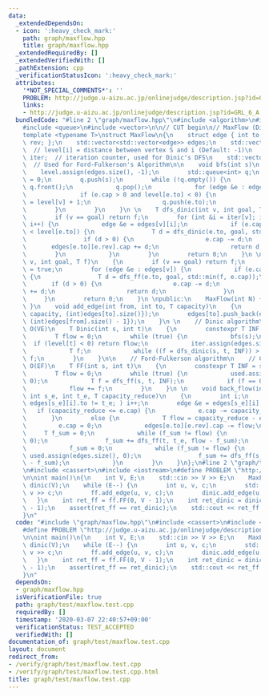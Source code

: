 ```yaml
---
data:
  _extendedDependsOn:
  - icon: ':heavy_check_mark:'
    path: graph/maxflow.hpp
    title: graph/maxflow.hpp
  _extendedRequiredBy: []
  _extendedVerifiedWith: []
  _pathExtension: cpp
  _verificationStatusIcon: ':heavy_check_mark:'
  attributes:
    '*NOT_SPECIAL_COMMENTS*': ''
    PROBLEM: http://judge.u-aizu.ac.jp/onlinejudge/description.jsp?id=GRL_6_A
    links:
    - http://judge.u-aizu.ac.jp/onlinejudge/description.jsp?id=GRL_6_A
  bundledCode: "#line 2 \"graph/maxflow.hpp\"\n#include <algorithm>\n#include <limits>\n\
    #include <queue>\n#include <vector>\n\n// CUT begin\n// MaxFlow (Dinic algorithm)\n\
    template <typename T>\nstruct MaxFlow\n{\n    struct edge { int to; T cap; int\
    \ rev; };\n    std::vector<std::vector<edge>> edges;\n    std::vector<int> level;\
    \  // level[i] = distance between vertex S and i (Default: -1)\n    std::vector<int>\
    \ iter;  // iteration counter, used for Dinic's DFS\n    std::vector<int> used;\
    \  // Used for Ford-Fulkerson's Algorithm\n\n    void bfs(int s)\n    {\n    \
    \    level.assign(edges.size(), -1);\n        std::queue<int> q;\n        level[s]\
    \ = 0;\n        q.push(s);\n        while (!q.empty()) {\n            int v =\
    \ q.front();\n            q.pop();\n            for (edge &e : edges[v]) {\n \
    \               if (e.cap > 0 and level[e.to] < 0) {\n                    level[e.to]\
    \ = level[v] + 1;\n                    q.push(e.to);\n                }\n    \
    \        }\n        }\n    }\n \n    T dfs_dinic(int v, int goal, T f)\n    {\n\
    \        if (v == goal) return f;\n        for (int &i = iter[v]; i < (int)edges[v].size();\
    \ i++) {\n            edge &e = edges[v][i];\n            if (e.cap > 0 and level[v]\
    \ < level[e.to]) {\n                T d = dfs_dinic(e.to, goal, std::min(f, e.cap));\n\
    \                if (d > 0) {\n                    e.cap -= d;\n             \
    \       edges[e.to][e.rev].cap += d;\n                    return d;\n        \
    \        }\n            }\n        }\n        return 0;\n    }\n \n    T dfs_ff(int\
    \ v, int goal, T f)\n    {\n        if (v == goal) return f;\n        used[v]\
    \ = true;\n        for (edge &e : edges[v]) {\n            if (e.cap > 0 && !used[e.to])\
    \ {\n                T d = dfs_ff(e.to, goal, std::min(f, e.cap));\n         \
    \       if (d > 0) {\n                    e.cap -= d;\n                    edges[e.to][e.rev].cap\
    \ += d;\n                    return d;\n                }\n            }\n   \
    \     }\n        return 0;\n    }\n \npublic:\n    MaxFlow(int N) { edges.resize(N);\
    \ }\n    void add_edge(int from, int to, T capacity)\n    {\n        edges[from].push_back(edge{to,\
    \ capacity, (int)edges[to].size()});\n        edges[to].push_back(edge{from, (T)0,\
    \ (int)edges[from].size() - 1});\n    }\n \n    // Dinic algorithm\n    // Complexity:\
    \ O(VE)\n    T Dinic(int s, int t)\n    {\n        constexpr T INF = std::numeric_limits<T>::max();\n\
    \        T flow = 0;\n        while (true) {\n            bfs(s);\n          \
    \  if (level[t] < 0) return flow;\n            iter.assign(edges.size(), 0);\n\
    \            T f;\n            while ((f = dfs_dinic(s, t, INF)) > 0) flow +=\
    \ f;\n        }\n    }\n\n    // Ford-Fulkerson algorithm\n    // Complexity:\
    \ O(EF)\n    T FF(int s, int t)\n    {\n        constexpr T INF = std::numeric_limits<T>::max();\n\
    \        T flow = 0;\n        while (true) {\n            used.assign(edges.size(),\
    \ 0);\n            T f = dfs_ff(s, t, INF);\n            if (f == 0) return flow;\n\
    \            flow += f;\n        }\n    }\n \n    void back_flow(int s, int t,\
    \ int s_e, int t_e, T capacity_reduce)\n    {\n        int i;\n        for (i=0;\
    \ edges[s_e][i].to != t_e; ) i++;\n        edge &e = edges[s_e][i];\n \n     \
    \   if (capacity_reduce <= e.cap) {\n            e.cap -= capacity_reduce;\n \
    \       }\n        else {\n            T flow = capacity_reduce - e.cap;\n   \
    \         e.cap = 0;\n            edges[e.to][e.rev].cap -= flow;\n \n       \
    \     T f_sum = 0;\n            while (f_sum != flow) {\n                used.assign(edges.size(),\
    \ 0);\n                f_sum += dfs_ff(t, t_e, flow - f_sum);\n            }\n\
    \            f_sum = 0;\n            while (f_sum != flow) {\n               \
    \ used.assign(edges.size(), 0);\n                f_sum += dfs_ff(s_e, s, flow\
    \ - f_sum);\n            }\n        }\n    }\n};\n#line 2 \"graph/test/maxflow.test.cpp\"\
    \n#include <cassert>\n#include <iostream>\n#define PROBLEM \"http://judge.u-aizu.ac.jp/onlinejudge/description.jsp?id=GRL_6_A\"\
    \n\nint main()\n{\n    int V, E;\n    std::cin >> V >> E;\n    MaxFlow<int> ff(V),\
    \ dinic(V);\n    while (E--) {\n        int u, v, c;\n        std::cin >> u >>\
    \ v >> c;\n        ff.add_edge(u, v, c);\n        dinic.add_edge(u, v, c);\n \
    \   }\n    int ret_ff = ff.FF(0, V - 1);\n    int ret_dinic = dinic.Dinic(0, V\
    \ - 1);\n    assert(ret_ff == ret_dinic);\n    std::cout << ret_ff << std::endl;\n\
    }\n"
  code: "#include \"graph/maxflow.hpp\"\n#include <cassert>\n#include <iostream>\n\
    #define PROBLEM \"http://judge.u-aizu.ac.jp/onlinejudge/description.jsp?id=GRL_6_A\"\
    \n\nint main()\n{\n    int V, E;\n    std::cin >> V >> E;\n    MaxFlow<int> ff(V),\
    \ dinic(V);\n    while (E--) {\n        int u, v, c;\n        std::cin >> u >>\
    \ v >> c;\n        ff.add_edge(u, v, c);\n        dinic.add_edge(u, v, c);\n \
    \   }\n    int ret_ff = ff.FF(0, V - 1);\n    int ret_dinic = dinic.Dinic(0, V\
    \ - 1);\n    assert(ret_ff == ret_dinic);\n    std::cout << ret_ff << std::endl;\n\
    }\n"
  dependsOn:
  - graph/maxflow.hpp
  isVerificationFile: true
  path: graph/test/maxflow.test.cpp
  requiredBy: []
  timestamp: '2020-03-07 22:40:57+09:00'
  verificationStatus: TEST_ACCEPTED
  verifiedWith: []
documentation_of: graph/test/maxflow.test.cpp
layout: document
redirect_from:
- /verify/graph/test/maxflow.test.cpp
- /verify/graph/test/maxflow.test.cpp.html
title: graph/test/maxflow.test.cpp
---
```

